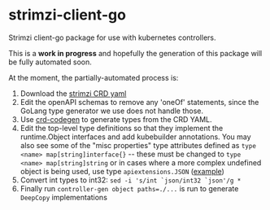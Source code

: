# strimzi-client-go

Strimzi client-go package for use with kubernetes controllers.

This is a **work in progress** and hopefully the generation of this package will be fully automated
soon.

At the moment, the partially-automated process is:
1. Download the [strimzi CRD yaml](https://github.com/strimzi/strimzi-kafka-operator/releases/download/0.21.1/strimzi-crds-0.21.1.yaml)
2. Edit the openAPI schemas to remove any 'oneOf' statements, since the GoLang type generator we
use does not handle those.
3. Use [crd-codegen](https://github.com/RedHatInsights/crd-codegen) to generate types from the CRD YAML.
4. Edit the top-level type definitions so that they implement the runtime.Object interfaces and
add kubebuilder annotations. You may also see some of the "misc properties" type attributes defined
as `type <name> map[string]interface{}` -- these must be changed to `type <name> map[string]string` or
in cases where a more complex undefined object is being used, use type `apiextensions.JSON` ([example](https://github.com/RedHatInsights/strimzi-client-go/commit/c6a1bf7c1dd6299e58a82ab1748b91036ac56e8d))
5. Convert int types to int32: ```sed -i 's/int `json/int32 `json'/g *```
6. Finally run `controller-gen object paths=./...` is run to generate `DeepCopy` implementations

